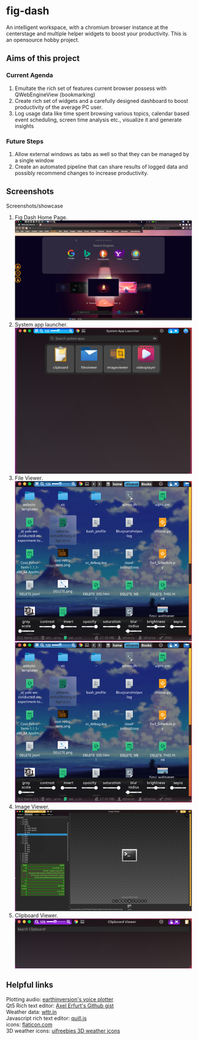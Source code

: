 # fig-dash
An intelligent workspace, with a chromium browser instance at the centerstage and multiple helper widgets to boost your productivity. This is an opensource hobby project.

## Aims of this project
### Current Agenda
1. Emultate the rich set of features current browser possess with QWebEngineView (bookmarking)
2. Create rich set of widgets and a carefully designed dashboard to boost productivity of the average PC user.
3. Log usage data like time spent browsing various topics, calendar based event scheduling, screen time analysis etc., visualize it and generate insights

### Future Steps
1. Allow external windows as tabs as well so that they can be managed by a single window
2. Create an automated pipeline that can share results of logged data and possibly recommend changes to increase productivity.

## Screenshots
Screenshots/showcase 
1. Fig Dash Home Page.
![Homepage](https://github.com/atharva-naik/fig-dash/blob/main/showcase/homepage1.png?raw=true)
2. System app launcher.
![System app launcher](https://github.com/atharva-naik/fig-dash/blob/main/showcase/app_launcher.png?raw=true)
3. File Viewer.
![File Viewer](https://github.com/atharva-naik/fig-dash/blob/main/showcase/fileviewer.png?raw=true)
![File Viewer (Ribbon)](https://github.com/atharva-naik/fig-dash/blob/main/showcase/fileviewer.png?raw=true)
4. Image Viewer.
![Image Viewer](https://github.com/atharva-naik/fig-dash/blob/main/showcase/imageviewer.png?raw=true)
5. Clipboard Viewer.
![Clipboard Viewer](https://github.com/atharva-naik/fig-dash/blob/main/showcase/clipboard.png?raw=true)

## Helpful links
Plotting audio: [earthinversion's voice plotter](https://github.com/earthinversion/voicePlotter) <br>
Qt5 Rich text editor: [Axel Erfurt's Github gist](https://gist.github.com/Axel-Erfurt/e33608124a4e47167ba76f4d62cba9ca) <br>
Weather data: [wttr.in](https://github.com/chubin/wttr.in) <br>
Javascript rich text editor: [quill.js](https://quilljs.com/) <br>
icons: [flaticon.com](https://www.flaticon.com/) <br>
3D weather icons: [uifreebies 3D weather icons](https://uifreebies.net/icon/3d-weather-icons-free)